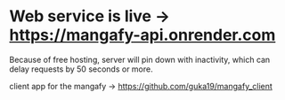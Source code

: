 # Web service is live  -> https://mangafy-api.onrender.com
Because of free hosting, server will pin down with inactivity, which can delay requests by 50 seconds or more.

client app for the mangafy -> https://github.com/guka19/mangafy_client